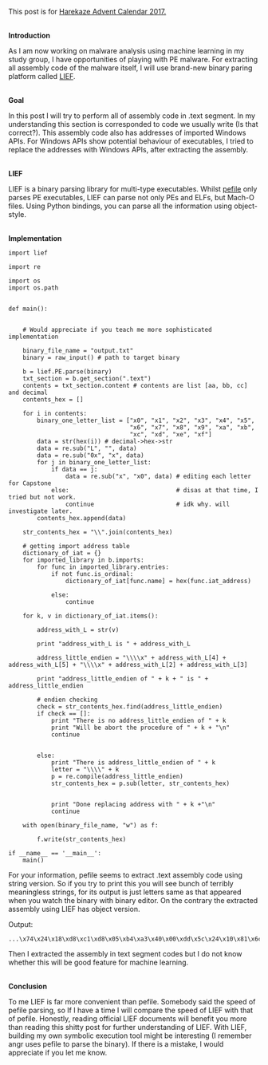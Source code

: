 This post is for [Harekaze Advent Calendar 2017.](https://adventar.org/calendars/2292)

<br>**Introduction**

As I am now working on malware analysis using machine learning in my study group, I have opportunities of playing with PE malware. For extracting all assembly code of the malware itself, I will use brand-new binary paring platform called [LIEF](https://github.com/lief-project/LIEF).

<br>**Goal**

In this post I will try to perform all of assembly code in .text segment. 
In my understanding this section is corresponded to code we usually write (Is that correct?). This assembly code also has addresses of imported Windows APIs. For Windows APIs show potential behaviour of executables, I tried to replace the addresses with Windows APIs, after extracting the assembly.

<br>**LIEF**

LIEF is a binary parsing library for multi-type executables. Whilst [pefile](https://github.com/erocarrera/pefile) only parses PE executables, LIEF can parse not only PEs and ELFs, but Mach-O files. Using Python bindings, you can parse all the information using object-style.

<br>**Implementation**

```
import lief

import re

import os
import os.path


def main():


    # Would appreciate if you teach me more sophisticated implementation

    binary_file_name = "output.txt"
    binary = raw_input() # path to target binary

    b = lief.PE.parse(binary)
    txt_section = b.get_section(".text")
    contents = txt_section.content # contents are list [aa, bb, cc] and decimal
    contents_hex = []

    for i in contents:
        binary_one_letter_list = ["x0", "x1", "x2", "x3", "x4", "x5", 
                                  "x6", "x7", "x8", "x9", "xa", "xb", 
                                  "xc", "xd", "xe", "xf"]
        data = str(hex(i)) # decimal->hex->str
        data = re.sub("L", "", data)
        data = re.sub("0x", "x", data)
        for j in binary_one_letter_list:
            if data == j:
                data = re.sub("x", "x0", data) # editing each letter for Capstone 
            else:                              # disas at that time, I tried but not work.
                continue                       # idk why. will investigate later.
        contents_hex.append(data)

    str_contents_hex = "\\".join(contents_hex)

    # getting import address table
    dictionary_of_iat = {}
    for imported_library in b.imports:
        for func in imported_library.entries:
            if not func.is_ordinal:
                dictionary_of_iat[func.name] = hex(func.iat_address)
                        
            else:
                continue

    for k, v in dictionary_of_iat.items():

        address_with_L = str(v)

        print "address_with_L is " + address_with_L

        address_little_endien = "\\\\x" + address_with_L[4] + address_with_L[5] + "\\\\x" + address_with_L[2] + address_with_L[3]

        print "address_little_endien of " + k + " is " + address_little_endien

        # endien checking
        check = str_contents_hex.find(address_little_endien)
        if check == []:
            print "There is no address_little_endien of " + k
            print "Will be abort the procedure of " + k + "\n"
            continue
                

        else:
            print "There is address_little_endien of " + k
            letter = "\\\\" + k
            p = re.compile(address_little_endien)
            str_contents_hex = p.sub(letter, str_contents_hex)


            print "Done replacing address with " + k +"\n"
            continue
                
    with open(binary_file_name, "w") as f:

        f.write(str_contents_hex)

if __name__ == '__main__':
    main()
```

For your information, pefile seems to extract .text assembly code using string version. So if you try to print this you will see bunch of terribly meaningless strings, for its output is just letters same as that appeared when you watch the binary with binary editor.
On the contrary the extracted assembly using LIEF has object version.

Output:
```
...\x74\x24\x18\xd8\xc1\xd8\x05\xb4\xa3\x40\x00\xdd\x5c\x24\x10\x81\x6c\x24\x14\x00\x00\x40\x03\x85\xf6\x0f\LeaveCriticalSection\x01\x00\x00\x8b\x54\x24\x18\xd9\xc0\xc7\x44\x24\x38\x00\x00\x00\x00\x8b\x4c\x24\x40\x85\xc9\x0f...
```
Then I extracted the assembly in text segment codes but I do not know whether this will be good feature for machine learning.

<br>**Conclusion**

To me LIEF is far more convenient than pefile. Somebody said the speed of pefile parsing, so If I have a time I will compare the speed of LIEF with that of pefile.
Honestly, reading official LIEF documents will benefit you more than reading this shitty post for further understanding of LIEF.
With LIEF, building my own symbolic execution tool might be interesting (I remember angr uses pefile to parse the binary). 
If there is a mistake, I would appreciate if you let me know.
